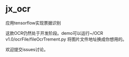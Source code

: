 # jx_ocr
应用tensorflow实现票据识别

这款OCR仍然处于开发阶段。demo可以运行~/OCR v1.0/ocrFile/fileOcrTrement.py 将图片文件地址换成你想用的。

欢迎提交issues讨论。


